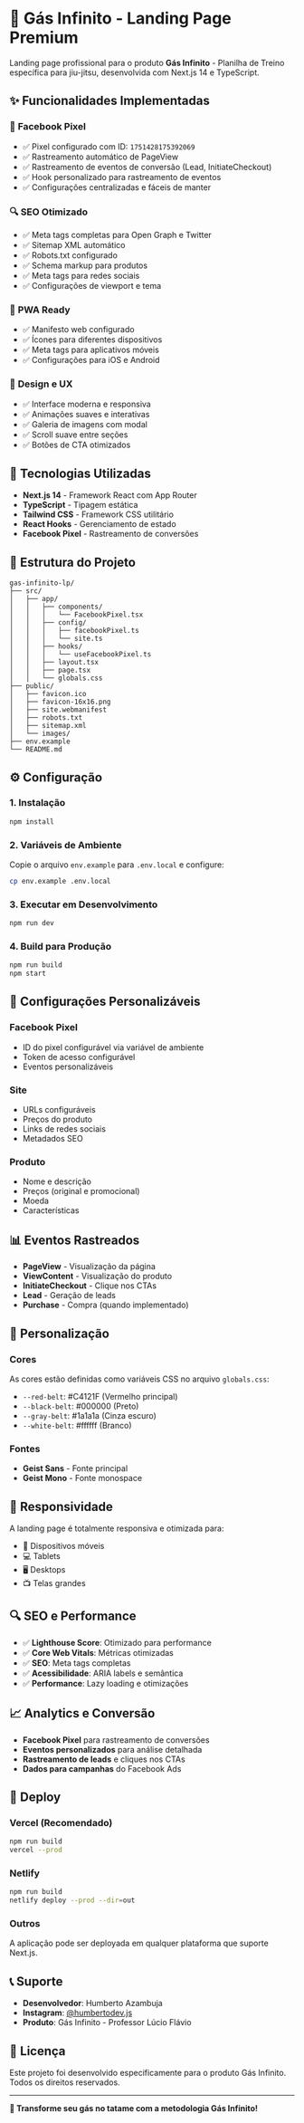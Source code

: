 # 🥋 Gás Infinito - Landing Page Premium

Landing page profissional para o produto **Gás Infinito** - Planilha de Treino específica para jiu-jitsu, desenvolvida com Next.js 14 e TypeScript.

## ✨ Funcionalidades Implementadas

### 🎯 **Facebook Pixel**
- ✅ Pixel configurado com ID: `1751428175392069`
- ✅ Rastreamento automático de PageView
- ✅ Rastreamento de eventos de conversão (Lead, InitiateCheckout)
- ✅ Hook personalizado para rastreamento de eventos
- ✅ Configurações centralizadas e fáceis de manter

### 🔍 **SEO Otimizado**
- ✅ Meta tags completas para Open Graph e Twitter
- ✅ Sitemap XML automático
- ✅ Robots.txt configurado
- ✅ Schema markup para produtos
- ✅ Meta tags para redes sociais
- ✅ Configurações de viewport e tema

### 📱 **PWA Ready**
- ✅ Manifesto web configurado
- ✅ Ícones para diferentes dispositivos
- ✅ Meta tags para aplicativos móveis
- ✅ Configurações para iOS e Android

### 🎨 **Design e UX**
- ✅ Interface moderna e responsiva
- ✅ Animações suaves e interativas
- ✅ Galeria de imagens com modal
- ✅ Scroll suave entre seções
- ✅ Botões de CTA otimizados

## 🚀 Tecnologias Utilizadas

- **Next.js 14** - Framework React com App Router
- **TypeScript** - Tipagem estática
- **Tailwind CSS** - Framework CSS utilitário
- **React Hooks** - Gerenciamento de estado
- **Facebook Pixel** - Rastreamento de conversões

## 📁 Estrutura do Projeto

```
gas-infinito-lp/
├── src/
│   ├── app/
│   │   ├── components/
│   │   │   └── FacebookPixel.tsx
│   │   ├── config/
│   │   │   ├── facebookPixel.ts
│   │   │   └── site.ts
│   │   ├── hooks/
│   │   │   └── useFacebookPixel.ts
│   │   ├── layout.tsx
│   │   ├── page.tsx
│   │   └── globals.css
├── public/
│   ├── favicon.ico
│   ├── favicon-16x16.png
│   ├── site.webmanifest
│   ├── robots.txt
│   ├── sitemap.xml
│   └── images/
├── env.example
└── README.md
```

## ⚙️ Configuração

### 1. **Instalação**
```bash
npm install
```

### 2. **Variáveis de Ambiente**
Copie o arquivo `env.example` para `.env.local` e configure:
```bash
cp env.example .env.local
```

### 3. **Executar em Desenvolvimento**
```bash
npm run dev
```

### 4. **Build para Produção**
```bash
npm run build
npm start
```

## 🔧 Configurações Personalizáveis

### **Facebook Pixel**
- ID do pixel configurável via variável de ambiente
- Token de acesso configurável
- Eventos personalizáveis

### **Site**
- URLs configuráveis
- Preços do produto
- Links de redes sociais
- Metadados SEO

### **Produto**
- Nome e descrição
- Preços (original e promocional)
- Moeda
- Características

## 📊 Eventos Rastreados

- **PageView** - Visualização da página
- **ViewContent** - Visualização do produto
- **InitiateCheckout** - Clique nos CTAs
- **Lead** - Geração de leads
- **Purchase** - Compra (quando implementado)

## 🎨 Personalização

### **Cores**
As cores estão definidas como variáveis CSS no arquivo `globals.css`:
- `--red-belt`: #C4121F (Vermelho principal)
- `--black-belt`: #000000 (Preto)
- `--gray-belt`: #1a1a1a (Cinza escuro)
- `--white-belt`: #ffffff (Branco)

### **Fontes**
- **Geist Sans** - Fonte principal
- **Geist Mono** - Fonte monospace

## 📱 Responsividade

A landing page é totalmente responsiva e otimizada para:
- 📱 Dispositivos móveis
- 💻 Tablets
- 🖥️ Desktops
- 📺 Telas grandes

## 🔍 SEO e Performance

- ✅ **Lighthouse Score**: Otimizado para performance
- ✅ **Core Web Vitals**: Métricas otimizadas
- ✅ **SEO**: Meta tags completas
- ✅ **Acessibilidade**: ARIA labels e semântica
- ✅ **Performance**: Lazy loading e otimizações

## 📈 Analytics e Conversão

- **Facebook Pixel** para rastreamento de conversões
- **Eventos personalizados** para análise detalhada
- **Rastreamento de leads** e cliques nos CTAs
- **Dados para campanhas** do Facebook Ads

## 🚀 Deploy

### **Vercel (Recomendado)**
```bash
npm run build
vercel --prod
```

### **Netlify**
```bash
npm run build
netlify deploy --prod --dir=out
```

### **Outros**
A aplicação pode ser deployada em qualquer plataforma que suporte Next.js.

## 📞 Suporte

- **Desenvolvedor**: Humberto Azambuja
- **Instagram**: [@humbertodev.js](https://www.instagram.com/humbertodev.js/)
- **Produto**: Gás Infinito - Professor Lúcio Flávio

## 📄 Licença

Este projeto foi desenvolvido especificamente para o produto Gás Infinito. Todos os direitos reservados.

---

**🎯 Transforme seu gás no tatame com a metodologia Gás Infinito!**
